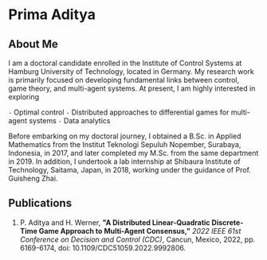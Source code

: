 # Prima Aditya

## About Me
I am a doctoral candidate enrolled in the Institute of Control Systems at Hamburg University of Technology, located in Germany. My research work is primarily focused on developing fundamental links between control, game theory, and multi-agent systems. At present, I am highly interested in exploring

`-` Optimal control
`-` Distributed approaches to differential games for multi-agent systems
`-` Data analytics

Before embarking on my doctoral journey, I obtained a B.Sc. in Applied Mathematics from the Institut Teknologi Sepuluh Nopember, Surabaya, Indonesia, in 2017, and later completed my M.Sc. from the same department in 2019. In addition, I undertook a lab internship at Shibaura Institute of Technology, Saitama, Japan, in 2018, working under the guidance of Prof. Guisheng Zhai.

## Publications
1. P. Aditya and H. Werner, **"A Distributed Linear-Quadratic Discrete-Time Game Approach to Multi-Agent Consensus,"** *2022 IEEE 61st Conference on Decision and Control (CDC)*, Cancun, Mexico, 2022, pp. 6169-6174, doi: 10.1109/CDC51059.2022.9992806.

